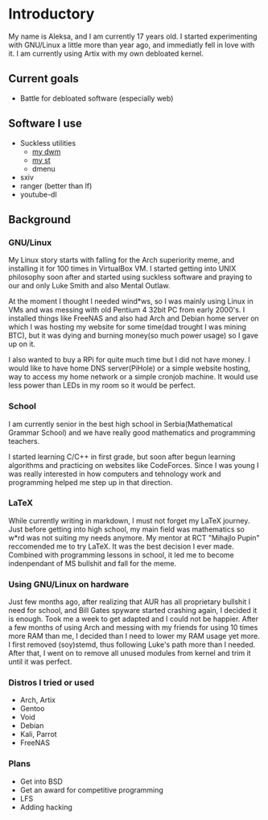 # Introductory
My name is Aleksa, and I am currently 17 years old.
I started experimenting with GNU/Linux a little more than year ago, and immediatly fell in love with it. 
I am currently using Artix with my own debloated kernel.

## Current goals
- Battle for debloated software (especially web)

## Software I use
- Suckless utilities
    - [my dwm](https://github.com/aleksav013/dwm)
    - [my st](https://github.com/aleksav013/st)
    - dmenu
- sxiv
- ranger (better than lf)
- youtube-dl

## Background

### GNU/Linux 
My Linux story starts with falling for the Arch superiority meme, and installing it for 100 times in VirtualBox VM.
I started getting into UNIX philosophy soon after and started using suckless software and praying to our and only Luke Smith and also Mental Outlaw.

At the moment I thought I needed wind\*ws, so I was mainly using Linux in VMs and was messing with old Pentium 4 32bit PC from early 2000's.
I installed things like FreeNAS and also had Arch and Debian home server on which I was hosting my website for some time(dad trought I was mining BTC), but it was dying and burning money(so much power usage) so I gave up on it.

I also wanted to buy a RPi for quite much time but I did not have money.
I would like to have home DNS server(PiHole) or a simple website hosting, way to access my home network or a simple cronjob machine. It would use less power than LEDs in my room so it would be perfect.

### School
I am currently senior in the best high school in Serbia(Mathematical Grammar School) and we have really good mathematics and programming teachers.

I started learning C/C++ in first grade, but soon after begun learning algorithms and practicing on websites like CodeForces.
Since I was young I was really interested in how computers and tehnology work and programming helped me step up in that direction.

### LaTeX
While currently writing in markdown, I must not forget my LaTeX journey.
Just before getting into high school, my main field was mathematics so w\*rd was not suiting my needs anymore.
My mentor at RCT "Mihajlo Pupin" reccomended me to try LaTeX.
It was the best decision I ever made.
Combined with programming lessons in school, it led me to become indenpendant of MS bullshit and fall for the meme.

### Using GNU/Linux on hardware
Just few months ago, after realizing that AUR has all proprietary bullshit I need for school, and Bill Gates spyware started crashing again, I decided it is enough.
Took me a week to get adapted and I could not be happier.
After a few months of using Arch and messing with my friends for using 10 times more RAM than me, I decided than I need to lower my RAM usage yet more.
I first removed (soy)stemd, thus following Luke's path more than I needed.
After that, I went on to remove all unused modules from kernel and trim it until it was perfect.

### Distros I tried or used
- Arch, Artix
- Gentoo
- Void
- Debian
- Kali, Parrot
- FreeNAS

### Plans
- Get into BSD
- Get an award for competitive programming
- LFS
- Adding hacking
